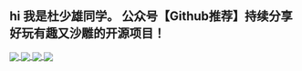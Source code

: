  ## hi 我是杜少雄同学。 公众号【Github推荐】持续分享好玩有趣又沙雕的开源项目！
 
<a href="https://github-readme-stats.vercel.app/api?cache_seconds=1800&username=shaoxiongdu">
  <img align="center" src="https://github-readme-stats.vercel.app/api?hide_title=true&cache_seconds=1800&username=shaoxiongdu&hide_border=false&show_icons=true&include_all_commits=true&count_private=true&theme=buefy&locale=cn&line_height=20" />
</a>
<a href="https://github-readme-stats.vercel.app/api/top-langs/?layout=compact&username=shaoxiongdu">
  <img align="center" src="https://github-readme-stats.vercel.app/api/top-langs/?layout=compact&username=shaoxiongdu&hide_title=true&hide_border=false&line_height=20&theme=flag-india&locale=cn" />
</a>
<a href="https://github-readme-stats.vercel.app/api/wakatime?username=shaoxiongdu">
  <img align="center" src="https://github-readme-stats.vercel.app/api/wakatime?username=shaoxiongdu&layout=compact" />
</a> 
<a href="https://github-readme-stats.vercel.app/api/wakatime?username=shaoxiongdu">
  <img align="center" src="https://gitee.com/ShaoxiongDu/imageBed/raw/master/logo.jpg" />
</a> 
